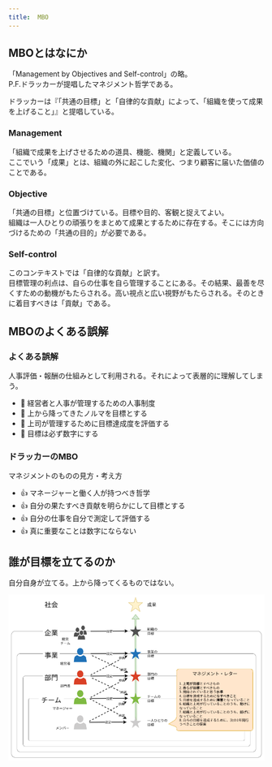 ```yaml
---
title:  MBO
---
```


## MBOとはなにか

「Management by Objectives and Self-control」の略。  
P.F.ドラッカーが提唱したマネジメント哲学である。

ドラッカーは『「共通の目標」と「自律的な貢献」によって、「組織を使って成果を上げること」』と提唱している。

### Management

「組織で成果を上げさせるための道具、機能、機関」と定義している。  
ここでいう「成果」とは、組織の外に起こした変化、つまり顧客に届いた価値のことである。

### Objective

「共通の目標」と位置づけている。目標や目的、客観と捉えてよい。  
組織は一人ひとりの頑張りをまとめて成果とするために存在する。そこには方向づけるための「共通の目的」が必要である。

### Self-control

このコンテキストでは「自律的な貢献」と訳す。  
目標管理の利点は、自らの仕事を自ら管理することにある。その結果、最善を尽くすための動機がもたらされる。高い視点と広い視野がもたらされる。そのときに着目すべきは「貢献」である。

## MBOのよくある誤解

### よくある誤解

人事評価・報酬の仕組みとして利用される。それによって表層的に理解してしまう。

- :no_entry_sign: 経営者と人事が管理するための人事制度
- :no_entry_sign: 上から降ってきたノルマを目標とする
- :no_entry_sign: 上司が管理するために目標達成度を評価する
- :no_entry_sign: 目標は必ず数字にする

### ドラッカーのMBO

マネジメントのものの見方・考え方

- :thumbsup: マネージャーと働く人が持つべき哲学
- :thumbsup: 自分の果たすべき貢献を明らかにして目標とする
- :thumbsup: 自分の仕事を自分で測定して評価する
- :thumbsup: 真に重要なことは数字にならない

## 誰が目標を立てるのか

自分自身が立てる。上から降ってくるものではない。

![目標設定の主体者](/assets/images/MBO-目標設定の主体者.drawio.png)
